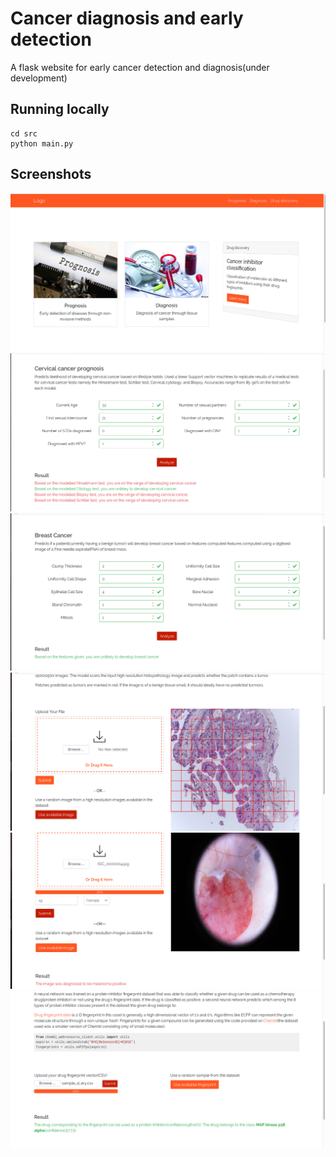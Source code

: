 # Cancer diagnosis and early detection

A flask website for early cancer detection and diagnosis(under development)

## Running locally

    cd src
    python main.py

## Screenshots
![Home page](https://github.com/Aftaab99/Cancer-diagnosis-and-early-detection/blob/master/src/static/assets/screenshots/ss1.png)
![Cervical cancer page](https://github.com/Aftaab99/Cancer-diagnosis-and-early-detection/blob/master/src/static/assets/screenshots/ss3.png)
![Breast cancer prognosis page](https://github.com/Aftaab99/Cancer-diagnosis-and-early-detection/blob/master/src/static/assets/screenshots/ss2.png)
![Breast cancer diagnosis](https://github.com/Aftaab99/Cancer-diagnosis-and-early-detection/blob/master/src/static/assets/screenshots/ss4.png)
![Skin cancer](https://github.com/Aftaab99/Cancer-diagnosis-and-early-detection/blob/master/src/static/assets/screenshots/ss5.png)
![Protein inhibitor test](https://github.com/Aftaab99/Cancer-diagnosis-and-early-detection/blob/master/src/static/assets/screenshots/ss6.png)